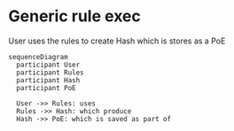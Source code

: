 # Generic rule exec

User uses the rules to create Hash which is stores as a PoE

```mermaid
sequenceDiagram
  participant User
  participant Rules
  participant Hash
  participant PoE

  User ->> Rules: uses
  Rules ->> Hash: which produce
  Hash ->> PoE: which is saved as part of


```
